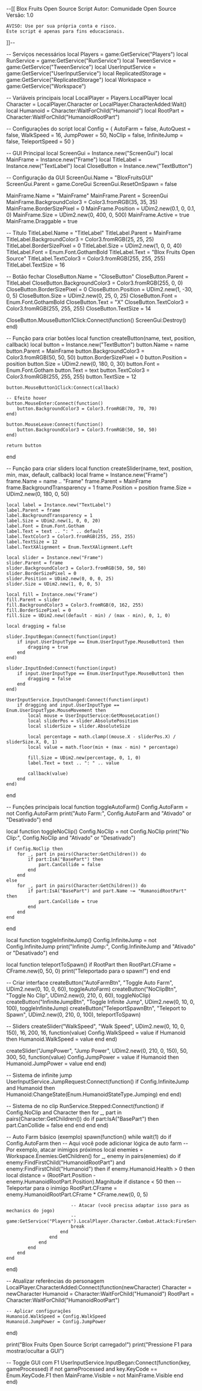 --[[
    Blox Fruits Open Source Script
    Autor: Comunidade Open Source
    Versão: 1.0
    
    AVISO: Use por sua própria conta e risco.
    Este script é apenas para fins educacionais.
]]--

-- Serviços necessários
local Players = game:GetService("Players")
local RunService = game:GetService("RunService")
local TweenService = game:GetService("TweenService")
local UserInputService = game:GetService("UserInputService")
local ReplicatedStorage = game:GetService("ReplicatedStorage")
local Workspace = game:GetService("Workspace")

-- Variáveis principais
local LocalPlayer = Players.LocalPlayer
local Character = LocalPlayer.Character or LocalPlayer.CharacterAdded:Wait()
local Humanoid = Character:WaitForChild("Humanoid")
local RootPart = Character:WaitForChild("HumanoidRootPart")

-- Configurações do script
local Config = {
    AutoFarm = false,
    AutoQuest = false,
    WalkSpeed = 16,
    JumpPower = 50,
    NoClip = false,
    InfiniteJump = false,
    TeleportSpeed = 50
}

-- GUI Principal
local ScreenGui = Instance.new("ScreenGui")
local MainFrame = Instance.new("Frame")
local TitleLabel = Instance.new("TextLabel")
local CloseButton = Instance.new("TextButton")

-- Configuração da GUI
ScreenGui.Name = "BloxFruitsGUI"
ScreenGui.Parent = game.CoreGui
ScreenGui.ResetOnSpawn = false

MainFrame.Name = "MainFrame"
MainFrame.Parent = ScreenGui
MainFrame.BackgroundColor3 = Color3.fromRGB(35, 35, 35)
MainFrame.BorderSizePixel = 0
MainFrame.Position = UDim2.new(0.1, 0, 0.1, 0)
MainFrame.Size = UDim2.new(0, 400, 0, 500)
MainFrame.Active = true
MainFrame.Draggable = true

-- Título
TitleLabel.Name = "TitleLabel"
TitleLabel.Parent = MainFrame
TitleLabel.BackgroundColor3 = Color3.fromRGB(25, 25, 25)
TitleLabel.BorderSizePixel = 0
TitleLabel.Size = UDim2.new(1, 0, 0, 40)
TitleLabel.Font = Enum.Font.GothamBold
TitleLabel.Text = "Blox Fruits Open Source"
TitleLabel.TextColor3 = Color3.fromRGB(255, 255, 255)
TitleLabel.TextSize = 16

-- Botão fechar
CloseButton.Name = "CloseButton"
CloseButton.Parent = TitleLabel
CloseButton.BackgroundColor3 = Color3.fromRGB(255, 0, 0)
CloseButton.BorderSizePixel = 0
CloseButton.Position = UDim2.new(1, -30, 0, 5)
CloseButton.Size = UDim2.new(0, 25, 0, 25)
CloseButton.Font = Enum.Font.GothamBold
CloseButton.Text = "X"
CloseButton.TextColor3 = Color3.fromRGB(255, 255, 255)
CloseButton.TextSize = 14

CloseButton.MouseButton1Click:Connect(function()
    ScreenGui:Destroy()
end)

-- Função para criar botões
local function createButton(name, text, position, callback)
    local button = Instance.new("TextButton")
    button.Name = name
    button.Parent = MainFrame
    button.BackgroundColor3 = Color3.fromRGB(50, 50, 50)
    button.BorderSizePixel = 0
    button.Position = position
    button.Size = UDim2.new(0, 180, 0, 30)
    button.Font = Enum.Font.Gotham
    button.Text = text
    button.TextColor3 = Color3.fromRGB(255, 255, 255)
    button.TextSize = 12
    
    button.MouseButton1Click:Connect(callback)
    
    -- Efeito hover
    button.MouseEnter:Connect(function()
        button.BackgroundColor3 = Color3.fromRGB(70, 70, 70)
    end)
    
    button.MouseLeave:Connect(function()
        button.BackgroundColor3 = Color3.fromRGB(50, 50, 50)
    end)
    
    return button
end

-- Função para criar sliders
local function createSlider(name, text, position, min, max, default, callback)
    local frame = Instance.new("Frame")
    frame.Name = name .. "Frame"
    frame.Parent = MainFrame
    frame.BackgroundTransparency = 1
    frame.Position = position
    frame.Size = UDim2.new(0, 180, 0, 50)
    
    local label = Instance.new("TextLabel")
    label.Parent = frame
    label.BackgroundTransparency = 1
    label.Size = UDim2.new(1, 0, 0, 20)
    label.Font = Enum.Font.Gotham
    label.Text = text .. ": " .. default
    label.TextColor3 = Color3.fromRGB(255, 255, 255)
    label.TextSize = 12
    label.TextXAlignment = Enum.TextXAlignment.Left
    
    local slider = Instance.new("Frame")
    slider.Parent = frame
    slider.BackgroundColor3 = Color3.fromRGB(50, 50, 50)
    slider.BorderSizePixel = 0
    slider.Position = UDim2.new(0, 0, 0, 25)
    slider.Size = UDim2.new(1, 0, 0, 5)
    
    local fill = Instance.new("Frame")
    fill.Parent = slider
    fill.BackgroundColor3 = Color3.fromRGB(0, 162, 255)
    fill.BorderSizePixel = 0
    fill.Size = UDim2.new((default - min) / (max - min), 0, 1, 0)
    
    local dragging = false
    
    slider.InputBegan:Connect(function(input)
        if input.UserInputType == Enum.UserInputType.MouseButton1 then
            dragging = true
        end
    end)
    
    slider.InputEnded:Connect(function(input)
        if input.UserInputType == Enum.UserInputType.MouseButton1 then
            dragging = false
        end
    end)
    
    UserInputService.InputChanged:Connect(function(input)
        if dragging and input.UserInputType == Enum.UserInputType.MouseMovement then
            local mouse = UserInputService:GetMouseLocation()
            local sliderPos = slider.AbsolutePosition
            local sliderSize = slider.AbsoluteSize
            
            local percentage = math.clamp((mouse.X - sliderPos.X) / sliderSize.X, 0, 1)
            local value = math.floor(min + (max - min) * percentage)
            
            fill.Size = UDim2.new(percentage, 0, 1, 0)
            label.Text = text .. ": " .. value
            
            callback(value)
        end
    end)
end

-- Funções principais
local function toggleAutoFarm()
    Config.AutoFarm = not Config.AutoFarm
    print("Auto Farm:", Config.AutoFarm and "Ativado" or "Desativado")
end

local function toggleNoClip()
    Config.NoClip = not Config.NoClip
    print("No Clip:", Config.NoClip and "Ativado" or "Desativado")
    
    if Config.NoClip then
        for _, part in pairs(Character:GetChildren()) do
            if part:IsA("BasePart") then
                part.CanCollide = false
            end
        end
    else
        for _, part in pairs(Character:GetChildren()) do
            if part:IsA("BasePart") and part.Name ~= "HumanoidRootPart" then
                part.CanCollide = true
            end
        end
    end
end

local function toggleInfiniteJump()
    Config.InfiniteJump = not Config.InfiniteJump
    print("Infinite Jump:", Config.InfiniteJump and "Ativado" or "Desativado")
end

local function teleportToSpawn()
    if RootPart then
        RootPart.CFrame = CFrame.new(0, 50, 0)
        print("Teleportado para o spawn!")
    end
end

-- Criar interface
createButton("AutoFarmBtn", "Toggle Auto Farm", UDim2.new(0, 10, 0, 60), toggleAutoFarm)
createButton("NoClipBtn", "Toggle No Clip", UDim2.new(0, 210, 0, 60), toggleNoClip)
createButton("InfiniteJumpBtn", "Toggle Infinite Jump", UDim2.new(0, 10, 0, 100), toggleInfiniteJump)
createButton("TeleportSpawnBtn", "Teleport to Spawn", UDim2.new(0, 210, 0, 100), teleportToSpawn)

-- Sliders
createSlider("WalkSpeed", "Walk Speed", UDim2.new(0, 10, 0, 150), 16, 200, 16, function(value)
    Config.WalkSpeed = value
    if Humanoid then
        Humanoid.WalkSpeed = value
    end
end)

createSlider("JumpPower", "Jump Power", UDim2.new(0, 210, 0, 150), 50, 300, 50, function(value)
    Config.JumpPower = value
    if Humanoid then
        Humanoid.JumpPower = value
    end
end)

-- Sistema de infinite jump
UserInputService.JumpRequest:Connect(function()
    if Config.InfiniteJump and Humanoid then
        Humanoid:ChangeState(Enum.HumanoidStateType.Jumping)
    end
end)

-- Sistema de no clip
RunService.Stepped:Connect(function()
    if Config.NoClip and Character then
        for _, part in pairs(Character:GetChildren()) do
            if part:IsA("BasePart") then
                part.CanCollide = false
            end
        end
    end
end)

-- Auto Farm básico (exemplo)
spawn(function()
    while wait(1) do
        if Config.AutoFarm then
            -- Aqui você pode adicionar lógica de auto farm
            -- Por exemplo, atacar inimigos próximos
            local enemies = Workspace.Enemies:GetChildren()
            for _, enemy in pairs(enemies) do
                if enemy:FindFirstChild("HumanoidRootPart") and enemy:FindFirstChild("Humanoid") then
                    if enemy.Humanoid.Health > 0 then
                        local distance = (RootPart.Position - enemy.HumanoidRootPart.Position).Magnitude
                        if distance < 50 then
                            -- Teleportar para o inimigo
                            RootPart.CFrame = enemy.HumanoidRootPart.CFrame * CFrame.new(0, 0, 5)
                            
                            -- Atacar (você precisa adaptar isso para as mechanics do jogo)
                            -- game:GetService("Players").LocalPlayer.Character.Combat.Attack:FireServer()
                            break
                        end
                    end
                end
            end
        end
    end
end)

-- Atualizar referências do personagem
LocalPlayer.CharacterAdded:Connect(function(newCharacter)
    Character = newCharacter
    Humanoid = Character:WaitForChild("Humanoid")
    RootPart = Character:WaitForChild("HumanoidRootPart")
    
    -- Aplicar configurações
    Humanoid.WalkSpeed = Config.WalkSpeed
    Humanoid.JumpPower = Config.JumpPower
end)

print("Blox Fruits Open Source Script carregado!")
print("Pressione F1 para mostrar/ocultar a GUI")

-- Toggle GUI com F1
UserInputService.InputBegan:Connect(function(key, gameProcessed)
    if not gameProcessed and key.KeyCode == Enum.KeyCode.F1 then
        MainFrame.Visible = not MainFrame.Visible
    end
end)
